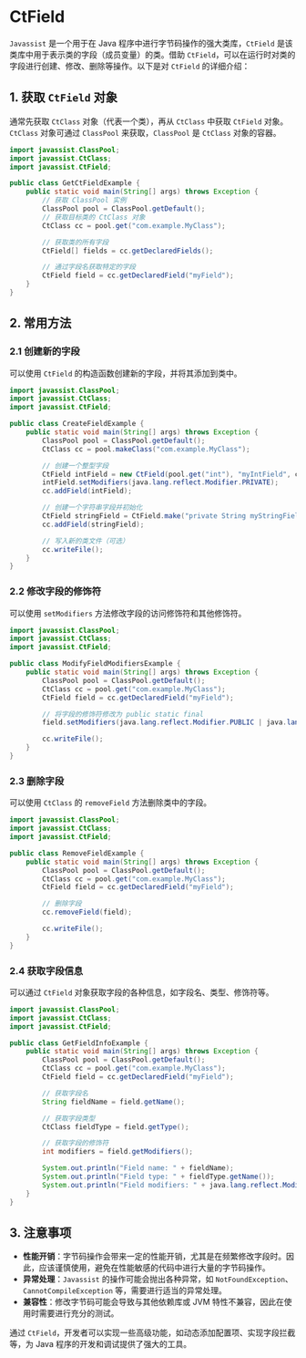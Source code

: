 # CtField

`Javassist` 是一个用于在 Java 程序中进行字节码操作的强大类库，`CtField` 是该类库中用于表示类的字段（成员变量）的类。借助 `CtField`，可以在运行时对类的字段进行创建、修改、删除等操作。以下是对 `CtField` 的详细介绍：

## 1. 获取 `CtField` 对象

通常先获取 `CtClass` 对象（代表一个类），再从 `CtClass` 中获取 `CtField` 对象。`CtClass` 对象可通过 `ClassPool` 来获取，`ClassPool` 是 `CtClass` 对象的容器。

```java
import javassist.ClassPool;
import javassist.CtClass;
import javassist.CtField;

public class GetCtFieldExample {
    public static void main(String[] args) throws Exception {
        // 获取 ClassPool 实例
        ClassPool pool = ClassPool.getDefault();
        // 获取目标类的 CtClass 对象
        CtClass cc = pool.get("com.example.MyClass");

        // 获取类的所有字段
        CtField[] fields = cc.getDeclaredFields();

        // 通过字段名获取特定的字段
        CtField field = cc.getDeclaredField("myField");
    }
}
```

## 2. 常用方法

### 2.1 创建新的字段

可以使用 `CtField` 的构造函数创建新的字段，并将其添加到类中。

```java
import javassist.ClassPool;
import javassist.CtClass;
import javassist.CtField;

public class CreateFieldExample {
    public static void main(String[] args) throws Exception {
        ClassPool pool = ClassPool.getDefault();
        CtClass cc = pool.makeClass("com.example.MyClass");

        // 创建一个整型字段
        CtField intField = new CtField(pool.get("int"), "myIntField", cc);
        intField.setModifiers(java.lang.reflect.Modifier.PRIVATE);
        cc.addField(intField);

        // 创建一个字符串字段并初始化
        CtField stringField = CtField.make("private String myStringField = \"Hello\";", cc);
        cc.addField(stringField);

        // 写入新的类文件（可选）
        cc.writeFile();
    }
}
```

### 2.2 修改字段的修饰符

可以使用 `setModifiers` 方法修改字段的访问修饰符和其他修饰符。

```java
import javassist.ClassPool;
import javassist.CtClass;
import javassist.CtField;

public class ModifyFieldModifiersExample {
    public static void main(String[] args) throws Exception {
        ClassPool pool = ClassPool.getDefault();
        CtClass cc = pool.get("com.example.MyClass");
        CtField field = cc.getDeclaredField("myField");

        // 将字段的修饰符修改为 public static final
        field.setModifiers(java.lang.reflect.Modifier.PUBLIC | java.lang.reflect.Modifier.STATIC | java.lang.reflect.Modifier.FINAL);

        cc.writeFile();
    }
}
```

### 2.3 删除字段

可以使用 `CtClass` 的 `removeField` 方法删除类中的字段。

```java
import javassist.ClassPool;
import javassist.CtClass;
import javassist.CtField;

public class RemoveFieldExample {
    public static void main(String[] args) throws Exception {
        ClassPool pool = ClassPool.getDefault();
        CtClass cc = pool.get("com.example.MyClass");
        CtField field = cc.getDeclaredField("myField");

        // 删除字段
        cc.removeField(field);

        cc.writeFile();
    }
}
```

### 2.4 获取字段信息

可以通过 `CtField` 对象获取字段的各种信息，如字段名、类型、修饰符等。

```java
import javassist.ClassPool;
import javassist.CtClass;
import javassist.CtField;

public class GetFieldInfoExample {
    public static void main(String[] args) throws Exception {
        ClassPool pool = ClassPool.getDefault();
        CtClass cc = pool.get("com.example.MyClass");
        CtField field = cc.getDeclaredField("myField");

        // 获取字段名
        String fieldName = field.getName();

        // 获取字段类型
        CtClass fieldType = field.getType();

        // 获取字段的修饰符
        int modifiers = field.getModifiers();

        System.out.println("Field name: " + fieldName);
        System.out.println("Field type: " + fieldType.getName());
        System.out.println("Field modifiers: " + java.lang.reflect.Modifier.toString(modifiers));
    }
}
```

## 3. 注意事项

- **性能开销**：字节码操作会带来一定的性能开销，尤其是在频繁修改字段时。因此，应该谨慎使用，避免在性能敏感的代码中进行大量的字节码操作。
- **异常处理**：`Javassist` 的操作可能会抛出各种异常，如 `NotFoundException`、`CannotCompileException` 等，需要进行适当的异常处理。
- **兼容性**：修改字节码可能会导致与其他依赖库或 JVM 特性不兼容，因此在使用时需要进行充分的测试。

通过 `CtField`，开发者可以实现一些高级功能，如动态添加配置项、实现字段拦截等，为 Java 程序的开发和调试提供了强大的工具。

